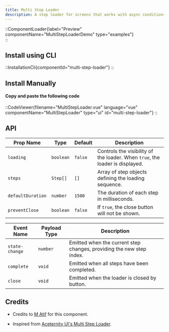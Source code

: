 ```yaml
---
title: Multi Step Loader
description: A step loader for screens that works with async conditions too.
---
```


::ComponentLoader{label="Preview" componentName="MultiStepLoaderDemo" type="examples"}  
::

## Install using CLI

::InstallationCli{componentId="multi-step-loader"}
::

## Install Manually

#### Copy and paste the following code

::CodeViewer{filename="MultiStepLoader.vue" language="vue" componentName="MultiStepLoader" type="ui" id="multi-step-loader"}
::

## API

| Prop Name         | Type      | Default | Description                                                                  |
| ----------------- | --------- | ------- | ---------------------------------------------------------------------------- |
| `loading`         | `boolean` | `false` | Controls the visibility of the loader. When `true`, the loader is displayed. |
| `steps`           | `Step[]`  | `[]`    | Array of step objects defining the loading sequence.                         |
| `defaultDuration` | `number`  | `1500`  | The duration of each step in milliseconds.                                   |
| `preventClose`    | `boolean` | `false` | If `true`, the close button will not be shown.                               |

| Event Name     | Payload Type | Description                                                          |
| -------------- | ------------ | -------------------------------------------------------------------- |
| `state-change` | `number`     | Emitted when the current step changes, providing the new step index. |
| `complete`     | `void`       | Emitted when all steps have been completed.                          |
| `close`        | `void`       | Emitted when the loader is closed by button.                         |

## Credits

- Credits to [M Atif](https://github.com/atif0075) for this component.

- Inspired from [Aceternity UI's Multi Step Loader](https://ui.aceternity.com/components/multi-step-loader).
